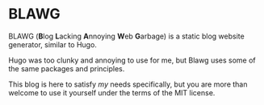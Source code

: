 # BLAWG

BLAWG (**B**log **L**acking **A**nnoying **W**eb **G**arbage) is a static blog website generator, similar to Hugo.

Hugo was too clunky and annoying to use for me, but Blawg uses some of the same packages and principles.

This blog is here to satisfy *my* needs specifically, but you are more than welcome to use it yourself under the terms of the MIT license.